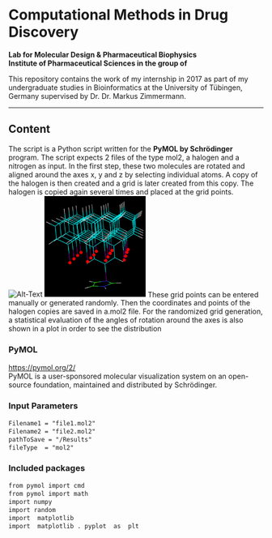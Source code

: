 # Computational Methods in Drug Discovery

**Lab for Molecular Design & Pharmaceutical Biophysics**  
**Institute of Pharmaceutical Sciences in the group of**  

This repository contains the work of my internship in 2017 as part of my undergraduate studies in Bioinformatics at the University of Tübingen, Germany supervised by Dr. Dr. Markus Zimmermann. 

- - - - - - - - - -

## Content
The script is a Python script written for the **PyMOL by Schrödinger** program. The script expects 2 files of the type mol2, a halogen and a nitrogen as input. In the first step, these two molecules are rotated and aligned around the axes x, y and z by selecting individual atoms. A copy of the halogen is then created and a grid is later created from this copy. The halogen is copied again several times and placed at the grid points. 
![Alt-Text](/Results/Grid.png=100x20) <img src="/Results/Grid.png" alt="Drawing" style="width: 200px;"/>
These grid points can be entered manually or generated randomly. Then the coordinates and points of the halogen copies are saved in a.mol2 file. For the randomized grid generation, a statistical evaluation of the angles of rotation around the axes is also shown in a plot in order to see the distribution
### PyMOL
https://pymol.org/2/  
PyMOL is a user-sponsored molecular visualization system on an open-source foundation, maintained and distributed by Schrödinger.

### Input Parameters
```
Filename1 = "file1.mol2" 
Filename2 = "file2.mol2"
pathToSave = "/Results"
fileType  = "mol2"
```

### Included packages
```
from pymol import cmd
from pymol import math
import numpy
import random
import  matplotlib
import  matplotlib . pyplot  as  plt
```

